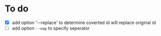 # To do
- [x] add option '--replace' to determine coverted id will replace original id
- [ ] add option `--sep` to specify seperator 